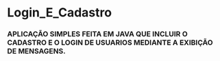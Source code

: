 # Login_E_Cadastro

<h3>APLICAÇÃO SIMPLES FEITA EM JAVA QUE INCLUIR O CADASTRO E O LOGIN DE USUARIOS MEDIANTE A EXIBIÇÃO DE MENSAGENS.</h3>
